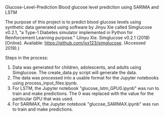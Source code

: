 Glucose-Level-Prediction
Blood glucose level prediction using SARIMA and LSTM

The purpose of this project is to predict blood glucose levels using synthetic data generated using software by Jinyu Xie called Simglucose v0.2.1, "a Type-1 Diabetes simulator implemented in Python for Reinforcement Learning purpose."  (Jinyu Xie. Simglucose v0.2.1 (2018) [Online]. Available: https://github.com/jxx123/simglucose. (Accessed 2019).)

Steps in the process:
1.  Data was generated for children, adolescents, and adults using Simglucose.  The create_data.py script will generate the data.
2.  The data was processed into a usable format for the Jupyter notebooks using process_input_files.ipynb.
3.  For LSTM, the Jupyter notebook "glucose_lstm_GPU0.ipynb" was run to train and make predictions.  The 0 was replaced with the value for the particular GPU that was used.
4.  For SARIMAX, the Jupyter notebook "glucose_SARIMAX.ipynb" was run to train and make predictions.


